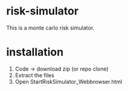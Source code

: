 # risk-simulator
This is a monte carlo risk simulator.

# installation
1. Code -> download zip (or repo clone)
2. Extract the files
3. Open StartRiskSimulator_Webbrowser.html
